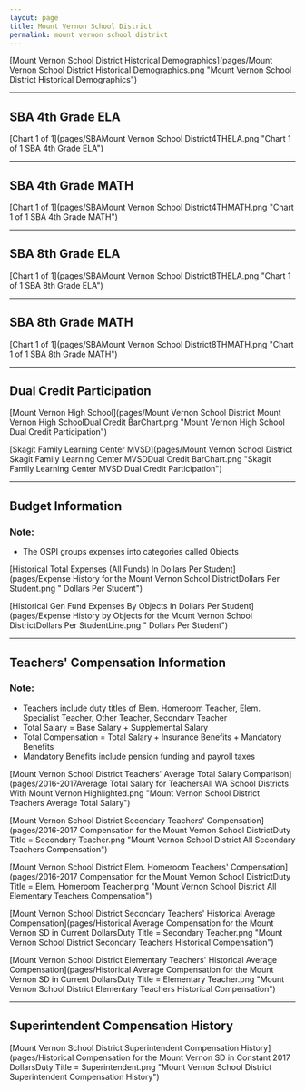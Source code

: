 ```yaml
---
layout: page
title: Mount Vernon School District
permalink: mount vernon school district
---
```



[Mount Vernon School District Historical Demographics](pages/Mount Vernon School District Historical Demographics.png "Mount Vernon School District Historical Demographics")

___

## SBA 4th Grade ELA

[Chart 1 of 1](pages/SBAMount Vernon School District4THELA.png "Chart 1 of 1 SBA 4th Grade ELA")


___

## SBA 4th Grade MATH

[Chart 1 of 1](pages/SBAMount Vernon School District4THMATH.png "Chart 1 of 1 SBA 4th Grade MATH")


___

## SBA 8th Grade ELA

[Chart 1 of 1](pages/SBAMount Vernon School District8THELA.png "Chart 1 of 1 SBA 8th Grade ELA")


___

## SBA 8th Grade MATH

[Chart 1 of 1](pages/SBAMount Vernon School District8THMATH.png "Chart 1 of 1 SBA 8th Grade MATH")


___

## Dual Credit Participation

[Mount Vernon High School](pages/Mount Vernon School District Mount Vernon High SchoolDual Credit BarChart.png "Mount Vernon High School Dual Credit Participation")

[Skagit Family Learning Center MVSD](pages/Mount Vernon School District Skagit Family Learning Center MVSDDual Credit BarChart.png "Skagit Family Learning Center MVSD Dual Credit Participation")


___

## Budget Information
### Note:
- The OSPI groups expenses into categories called Objects

[Historical Total Expenses (All Funds) In Dollars Per Student](pages/Expense History for the Mount Vernon School DistrictDollars Per Student.png " Dollars Per Student")

[Historical Gen Fund Expenses By Objects In Dollars Per Student](pages/Expense History by Objects for the Mount Vernon School DistrictDollars Per StudentLine.png " Dollars Per Student")


___

## Teachers' Compensation Information
### Note:
- Teachers include duty titles of Elem. Homeroom Teacher, Elem. Specialist Teacher, Other Teacher, Secondary Teacher
- Total Salary = Base Salary + Supplemental Salary
- Total Compensation = Total Salary + Insurance Benefits + Mandatory Benefits
- Mandatory Benefits include pension funding and payroll taxes

[Mount Vernon School District Teachers' Average Total Salary Comparison](pages/2016-2017Average Total Salary for TeachersAll WA School Districts With Mount Vernon Highlighted.png "Mount Vernon School District Teachers Average Total Salary")

[Mount Vernon School District Secondary Teachers' Compensation](pages/2016-2017 Compensation for the Mount Vernon School DistrictDuty Title = Secondary Teacher.png "Mount Vernon School District All Secondary Teachers Compensation")

[Mount Vernon School District Elem. Homeroom Teachers' Compensation](pages/2016-2017 Compensation for the Mount Vernon School DistrictDuty Title = Elem. Homeroom Teacher.png "Mount Vernon School District All Elementary Teachers Compensation")

[Mount Vernon School District Secondary Teachers' Historical Average Compensation](pages/Historical Average Compensation for the Mount Vernon SD in Current DollarsDuty Title = Secondary Teacher.png "Mount Vernon School District Secondary Teachers Historical Compensation")

[Mount Vernon School District Elementary Teachers' Historical Average Compensation](pages/Historical Average Compensation for the Mount Vernon SD in Current DollarsDuty Title = Elementary Teacher.png "Mount Vernon School District Elementary Teachers Historical Compensation")


___

## Superintendent Compensation History

[Mount Vernon School District Superintendent Compensation History](pages/Historical Compensation for the Mount Vernon SD in Constant 2017 DollarsDuty Title = Superintendent.png "Mount Vernon School District Superintendent Compensation History")

